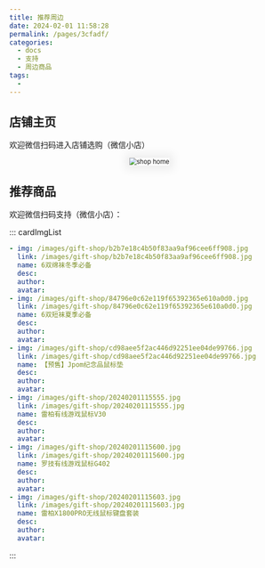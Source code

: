 ```yaml
---
title: 推荐周边
date: 2024-02-01 11:58:28
permalink: /pages/3cfadf/
categories:
  - docs
  - 支持
  - 周边商品
tags:
  - 
---
```


## 店铺主页

欢迎微信扫码进入店铺选购（微信小店）

<p align="center">
<img  :src="$withBase('/images/gift-shop/shop-home.jpg')" style="zoom: 80%;box-shadow: 0px 0px 20px 10px rgba(0,0,0,0.06);" alt="shop home">
</p>

## 推荐商品

欢迎微信扫码支持（微信小店）：

::: cardImgList
```yaml
- img: /images/gift-shop/b2b7e18c4b50f83aa9af96cee6ff908.jpg
  link: /images/gift-shop/b2b7e18c4b50f83aa9af96cee6ff908.jpg
  name: 6双绵袜冬季必备
  desc: 
  author: 
  avatar: 
- img: /images/gift-shop/84796e0c62e119f65392365e610a0d0.jpg
  link: /images/gift-shop/84796e0c62e119f65392365e610a0d0.jpg
  name: 6双短袜夏季必备
  desc: 
  author: 
  avatar:
- img: /images/gift-shop/cd98aee5f2ac446d92251ee04de99766.jpg
  link: /images/gift-shop/cd98aee5f2ac446d92251ee04de99766.jpg
  name: 【预售】Jpom纪念品鼠标垫
  desc:
  author:
  avatar:
- img: /images/gift-shop/20240201115555.jpg
  link: /images/gift-shop/20240201115555.jpg
  name: 雷柏有线游戏鼠标V30
  desc:
  author:
  avatar:
- img: /images/gift-shop/20240201115600.jpg
  link: /images/gift-shop/20240201115600.jpg
  name: 罗技有线游戏鼠标G402
  desc:
  author:
  avatar:
- img: /images/gift-shop/20240201115603.jpg
  link: /images/gift-shop/20240201115603.jpg
  name: 雷柏X1800PRO无线鼠标键盘套装
  desc:
  author:
  avatar:
```
:::
